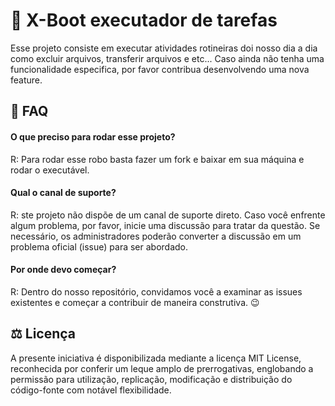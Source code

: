
# 🤖 X-Boot executador de tarefas

Esse projeto consiste em executar atividades rotineiras doi nosso dia a dia como excluir arquivos, transferir arquivos e etc...
Caso ainda não tenha uma funcionalidade especifica, por favor contribua desenvolvendo uma nova feature.

## 🤔 FAQ

#### O que preciso para rodar esse projeto?
R: Para rodar esse robo basta fazer um fork e baixar em sua máquina e rodar o executável.

#### Qual o canal de suporte?
R: ste projeto não dispõe de um canal de suporte direto. Caso você enfrente algum problema, por favor, inicie uma discussão para tratar da questão. Se necessário, os administradores poderão converter a discussão em um problema oficial (issue) para ser abordado.

#### Por onde devo começar?
R: Dentro do nosso repositório, convidamos você a examinar as issues existentes e começar a contribuir de maneira construtiva. 😉

## ⚖️ Licença

A presente iniciativa é disponibilizada mediante a licença MIT License, reconhecida por conferir um leque amplo de prerrogativas, englobando a permissão para utilização, replicação, modificação e distribuição do código-fonte com notável flexibilidade.

